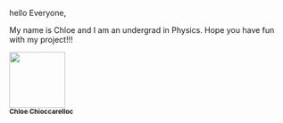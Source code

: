 hello Everyone,

My name is Chloe and I am an undergrad in Physics.
Hope you have fun with my project!!!

<a href="https://github.com/pbellec">
   <img src="https://media.licdn.com/dms/image/v2/D4D03AQEyWa8QigSe6A/profile-displayphoto-shrink_800_800/profile-displayphoto-shrink_800_800/0/1729269626449?e=1753920000&v=beta&t=w4ft-I5Ca9S0CEcmjkitxj6G2VCQUQYmI1OnJBqalEk" width="100px;" alt=""/>
   <br /><sub><b>Chloe Chioccarelloc</b></sub>
</a>

